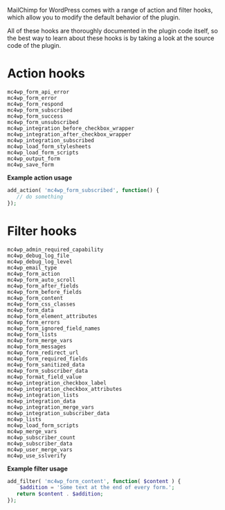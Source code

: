 MailChimp for WordPress comes with a range of action and filter hooks, which allow you to modify the default behavior of the plugin.

All of these hooks are thoroughly documented in the plugin code itself, so the best way to learn about these hooks is by taking a look at the source code of the plugin. 

# Action hooks

```
mc4wp_form_api_error
mc4wp_form_error
mc4wp_form_respond
mc4wp_form_subscribed
mc4wp_form_success
mc4wp_form_unsubscribed
mc4wp_integration_before_checkbox_wrapper
mc4wp_integration_after_checkbox_wrapper
mc4wp_integration_subscribed
mc4wp_load_form_stylesheets
mc4wp_load_form_scripts
mc4wp_output_form
mc4wp_save_form
```

**Example action usage**
```php
add_action( 'mc4wp_form_subscribed', function() {
   // do something
});
```

# Filter hooks

```
mc4wp_admin_required_capability
mc4wp_debug_log_file
mc4wp_debug_log_level
mc4wp_email_type
mc4wp_form_action
mc4wp_form_auto_scroll
mc4wp_form_after_fields
mc4wp_form_before_fields
mc4wp_form_content
mc4wp_form_css_classes
mc4wp_form_data
mc4wp_form_element_attributes
mc4wp_form_errors
mc4wp_form_ignored_field_names
mc4wp_form_lists
mc4wp_form_merge_vars
mc4wp_form_messages
mc4wp_form_redirect_url
mc4wp_form_required_fields
mc4wp_form_sanitized_data
mc4wp_form_subscriber_data
mc4wp_format_field_value
mc4wp_integration_checkbox_label
mc4wp_integration_checkbox_attributes
mc4wp_integration_lists
mc4wp_integration_data
mc4wp_integration_merge_vars
mc4wp_integration_subscriber_data
mc4wp_lists
mc4wp_load_form_scripts
mc4wp_merge_vars
mc4wp_subscriber_count
mc4wp_subscriber_data
mc4wp_user_merge_vars
mc4wp_use_sslverify
```

**Example filter usage**
```php
add_filter( 'mc4wp_form_content', function( $content ) {
    $addition = 'Some text at the end of every form.';
   return $content . $addition;
});
```